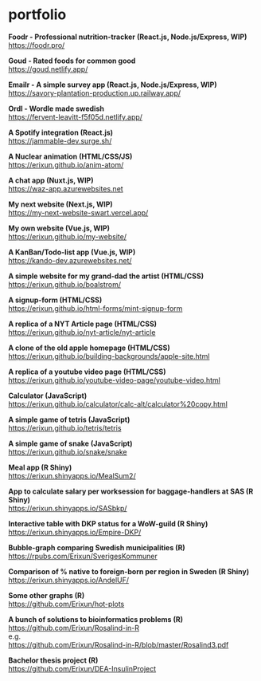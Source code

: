 # portfolio

**Foodr - Professional nutrition-tracker (React.js, Node.js/Express, WIP)**  
https://foodr.pro/  


**Goud - Rated foods for common good**  
https://goud.netlify.app/  


**Emailr - A simple survey app (React.js, Node.js/Express, WIP)**   
https://savory-plantation-production.up.railway.app/   


**Ordl - Wordle made swedish**  
https://fervent-leavitt-f5f05d.netlify.app/  


**A Spotify integration (React.js)**  
https://jammable-dev.surge.sh/  


**A Nuclear animation (HTML/CSS/JS)**  
https://erixun.github.io/anim-atom/  


**A chat app (Nuxt.js, WIP)**  
https://waz-app.azurewebsites.net   


**My next website (Next.js, WIP)**   
https://my-next-website-swart.vercel.app/   


**My own website (Vue.js, WIP)**  
https://erixun.github.io/my-website/


**A KanBan/Todo-list app (Vue.js, WIP)**  
https://kando-dev.azurewebsites.net/


**A simple website for my grand-dad the artist (HTML/CSS)**  
https://erixun.github.io/boalstrom/


**A signup-form (HTML/CSS)**  
https://erixun.github.io/html-forms/mint-signup-form

  
**A replica of a NYT Article page (HTML/CSS)**  
https://erixun.github.io/nyt-article/nyt-article

  
**A clone of the old apple homepage (HTML/CSS)**  
https://erixun.github.io/building-backgrounds/apple-site.html

  
**A replica of a youtube video page (HTML/CSS)**  
https://erixun.github.io/youtube-video-page/youtube-video.html

  
**Calculator (JavaScript)**  
https://erixun.github.io/calculator/calc-alt/calculator%20copy.html

  
**A simple game of tetris (JavaScript)**  
https://erixun.github.io/tetris/tetris

  
**A simple game of snake (JavaScript)**  
https://erixun.github.io/snake/snake

  
**Meal app (R Shiny)**  
https://erixun.shinyapps.io/MealSum2/

  
**App to calculate salary per worksession for baggage-handlers at SAS (R Shiny)**  
https://erixun.shinyapps.io/SASbkp/

  
**Interactive table with DKP status for a WoW-guild (R Shiny)**  
https://erixun.shinyapps.io/Empire-DKP/

  
**Bubble-graph comparing Swedish municipalities (R)**  
https://rpubs.com/Erixun/SverigesKommuner

  
**Comparison of % native to foreign-born per region in Sweden (R Shiny)**  
https://erixun.shinyapps.io/AndelUF/

  
**Some other graphs (R)**  
https://github.com/Erixun/hot-plots

  
**A bunch of solutions to bioinformatics problems (R)**  
https://github.com/Erixun/Rosalind-in-R  
e.g.  
https://github.com/Erixun/Rosalind-in-R/blob/master/Rosalind3.pdf

  
**Bachelor thesis project (R)**  
https://github.com/Erixun/DEA-InsulinProject


